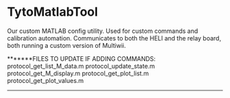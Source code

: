 TytoMatlabTool
==============

Our custom MATLAB config utility. Used for custom commands and calibration automation. Communicates to both the HELI and the relay board, both running a custom version of Multiwii.

*******FILES TO UPDATE IF ADDING COMMANDS:
protocol_get_list_M_data.m
protocol_update_state.m
protocol_get_M_display.m
protocol_get_plot_list.m
protocol_get_plot_values.m
*******